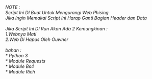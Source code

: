 <h6>NOTE :<br> Script Ini DI Buat Untuk Mengurangi Web Phising<br>Jika Ingin Memakai Script Ini Harap Ganti Bagian Header dan Data<br><br>Jika Script Ini DI Run Akan Ada 2 Kemungkinan :<br>1.Webnya Mati<br>2.Web Di Hapus Oleh Ouwner<br><br>bahan :<br>* Python 3<br>* Module Requests<br>* Module Bs4<br>* Module Rich</h6>

